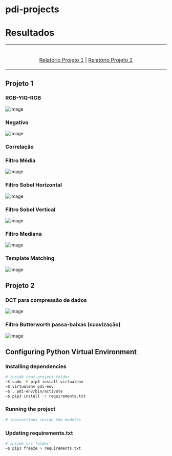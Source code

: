 # pdi-projects

# Resultados

<table align="center"><tr><td align="center" width="9999">

<br>

[Relatório Projeto 1](https://github.com/EmmanuellaAlbuquerque/pdi-projects/blob/main/module1/docs/Relatorio-ProjetoPratico1-PDI.pdf) | [Relatório Projeto 2](https://github.com/EmmanuellaAlbuquerque/pdi-projects/blob/main/module2/docs/Relatorio-ProjetoPratico2-PDI.pdf)

</td></tr></table>

## Projeto 1
### RGB-YIQ-RGB
![image](https://user-images.githubusercontent.com/57198678/204356256-17fb4c75-02db-4b12-84c5-985a50b35066.png)

### Negativo
![image](https://user-images.githubusercontent.com/57198678/204356461-6c9fb7ab-fc4d-4660-8b25-88e27307b1ae.png)

### Correlação

### Filtro Média
![image](https://user-images.githubusercontent.com/57198678/204356695-7148cecf-4d2f-4b4d-84a9-006b80f5f1da.png)

### Filtro Sobel Horizontal
![image](https://user-images.githubusercontent.com/57198678/204356800-93c30a41-0b18-47a3-81ad-10e16742ad96.png)

### Filtro Sobel Vertical
![image](https://user-images.githubusercontent.com/57198678/204356890-071dc319-579a-4342-8676-af44fe7df3cf.png)

### Filtro Mediana
![image](https://user-images.githubusercontent.com/57198678/204357424-a24b83ef-86b3-40ec-a96f-2f94c39a0602.png)

### Template Matching
![image](https://user-images.githubusercontent.com/57198678/204357663-7f19c7c8-a9d6-4bd9-98ad-0edd7d290f30.png)

## Projeto 2

### DCT para compressão de dados
![image](https://user-images.githubusercontent.com/57198678/204358276-2dc92826-dfb3-4d0d-bae7-df4ad891e2f0.png)

### Filtro Butterworth passa-baixas (suavização)
![image](https://user-images.githubusercontent.com/57198678/204359144-d4c01b12-3df7-48b3-a5de-0bb366a9b1f9.png)

## Configuring Python Virtual Environment

### Installing dependencies
```sh
# inside root project folder
~$ sudo -H pip3 install virtualenv
~$ virtualenv pdi-env
~$ . pdi-env/bin/activate
~$ pip3 install -r requirements.txt
```
### Running the project
```sh
# instructions inside the modules
```

### Updating requirements.txt
```sh
# inside src folder
~$ pip3 freeze > requirements.txt
```
